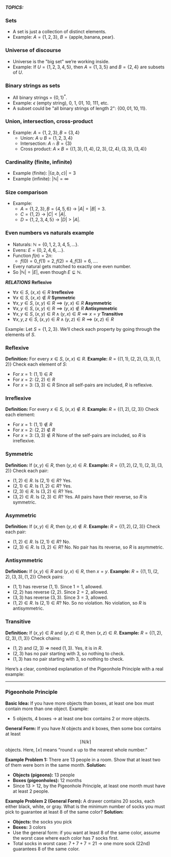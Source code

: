 ***TOPICS:***
### **Sets**
* A set is just a collection of distinct elements.
* Example: $A = \{1, 2, 3\}$, $B = \{\text{apple}, \text{banana}, \text{pear}\}$.
### **Universe of discourse**
* Universe is the "big set" we’re working inside.
* Example: If $U = \{1,2,3,4,5\}$, then $A = \{1,3,5\}$ and $B = \{2,4\}$ are subsets of $U$.
### **Binary strings as sets**
* All binary strings = $\{0,1\}^*$.
* Example: $\epsilon$ (empty string), $0$, $1$, $01$, $10$, $111$, etc.
* A subset could be "all binary strings of length 2": $\{00, 01, 10, 11\}$.
### **Union, intersection, cross-product**
* Example: $A = \{1,2,3\}, B = \{3,4\}$
  * Union: $A \cup B = \{1,2,3,4\}$
  * Intersection: $A \cap B = \{3\}$
  * Cross product: $A \times B = \{(1,3), (1,4), (2,3), (2,4), (3,3), (3,4)\}$
### **Cardinality (finite, infinite)**
* Example (finite): $| \{a,b,c\} | = 3$
* Example (infinite): $|\mathbb{N}| = \infty$
### **Size comparison**
* Example:
  * $A = \{1,2,3\}, B = \{4,5,6\}$ → $|A| = |B| = 3$.
  * $C = \{1,2\}$ → $|C| < |A|$.
  * $D = \{1,2,3,4,5\}$ → $|D| > |A|$.
### **Even numbers vs naturals example**
* Naturals: $\mathbb{N} = \{0,1,2,3,4,5,\dots\}$.
* Evens: $E = \{0,2,4,6,\dots\}$.
* Function $f(n) = 2n$:
  * $f(0)=0, f(1)=2, f(2)=4, f(3)=6, \dots$.
* Every natural gets matched to exactly one even number.
* So $|\mathbb{N}| = |E|$, even though $E \subsetneq \mathbb{N}$.


***RELATIONS***
**Reflexive**
* $\forall x \in S,\; (x,x) \in R$
**Irreflexive**
* $\forall x \in S,\; (x,x) \notin R$
**Symmetric**
* $\forall x,y \in S,\; (x,y) \in R \implies (y,x) \in R$
**Asymmetric**
* $\forall x,y \in S,\; (x,y) \in R \implies (y,x) \notin R$
**Antisymmetric**
* $\forall x,y \in S,\; (x,y) \in R \land (y,x) \in R \implies x=y$
**Transitive**
* $\forall x,y,z \in S,\; (x,y) \in R \land (y,z) \in R \implies (x,z) \in R$

Example:
Let $S = \{1,2,3\}$.
We’ll check each property by going through the elements of $S$.
### Reflexive
**Definition:** For every $x \in S$, $(x,x) \in R$.
**Example:**
$R = \{(1,1),(2,2),(3,3),(1,2)\}$
Check each element of $S$:
* For $x=1$: $(1,1) \in R$
* For $x=2$: $(2,2) \in R$
* For $x=3$: $(3,3) \in R$
Since all self-pairs are included, $R$ is reflexive.

### Irreflexive
**Definition:** For every $x \in S$, $(x,x) \notin R$.
**Example:**
$R = \{(1,2),(2,3)\}$
Check each element:
* For $x=1$: $(1,1) \notin R$
* For $x=2$: $(2,2) \notin R$
* For $x=3$: $(3,3) \notin R$
None of the self-pairs are included, so $R$ is irreflexive.

### Symmetric
**Definition:** If $(x,y) \in R$, then $(y,x) \in R$.
**Example:**
$R = \{(1,2),(2,1),(2,3),(3,2)\}$
Check each pair:
* $(1,2) \in R$. Is $(2,1) \in R$? Yes.
* $(2,1) \in R$. Is $(1,2) \in R$? Yes.
* $(2,3) \in R$. Is $(3,2) \in R$? Yes.
* $(3,2) \in R$. Is $(2,3) \in R$? Yes.
All pairs have their reverse, so $R$ is symmetric.

### Asymmetric
**Definition:** If $(x,y) \in R$, then $(y,x) \notin R$.
**Example:**
$R = \{(1,2),(2,3)\}$
Check each pair:
* $(1,2) \in R$. Is $(2,1) \in R$? No.
* $(2,3) \in R$. Is $(3,2) \in R$? No.
No pair has its reverse, so $R$ is asymmetric.

### Antisymmetric
**Definition:** If $(x,y) \in R$ and $(y,x) \in R$, then $x=y$.
**Example:**
$R = \{(1,1),(2,2),(3,3),(1,2)\}$
Check pairs:
* $(1,1)$ has reverse $(1,1)$. Since $1=1$, allowed.
* $(2,2)$ has reverse $(2,2)$. Since $2=2$, allowed.
* $(3,3)$ has reverse $(3,3)$. Since $3=3$, allowed.
* $(1,2) \in R$. Is $(2,1) \in R$? No. So no violation.
No violation, so $R$ is antisymmetric.

### Transitive
**Definition:** If $(x,y) \in R$ and $(y,z) \in R$, then $(x,z) \in R$.
**Example:**
$R = \{(1,2),(2,3),(1,3)\}$
Check chains:
* $(1,2)$ and $(2,3)$ ⇒ need $(1,3)$. Yes, it is in $R$.
* $(2,3)$ has no pair starting with 3, so nothing to check.
* $(1,3)$ has no pair starting with 3, so nothing to check.



Here’s a clear, combined explanation of the Pigeonhole Principle with a real example:

---

### Pigeonhole Principle
**Basic Idea:**
If you have more objects than boxes, at least one box must contain more than one object.
Example:
* 5 objects, 4 boxes → at least one box contains 2 or more objects.

**General Form:**
If you have $N$ objects and $k$ boxes, then some box contains at least
$$
\lceil N/k \rceil
$$
objects. Here, $\lceil x \rceil$ means “round x up to the nearest whole number.”

**Example Problem 1:**
There are 13 people in a room. Show that at least two of them were born in the same month.
**Solution:**
* **Objects (pigeons):** 13 people
* **Boxes (pigeonholes):** 12 months
* Since $13 > 12$, by the Pigeonhole Principle, at least one month must have at least 2 people.

**Example Problem 2 (General Form):**
A drawer contains 20 socks, each either black, white, or gray. What is the minimum number of socks you must pick to guarantee at least 8 of the same color?
**Solution:**
* **Objects:** the socks you pick
* **Boxes:** 3 colors
* Use the general form: if you want at least 8 of the same color, assume the worst case where each color has 7 socks first.
* Total socks in worst case: $7 + 7 + 7 = 21$ → one more sock (22nd) guarantees 8 of the same color.